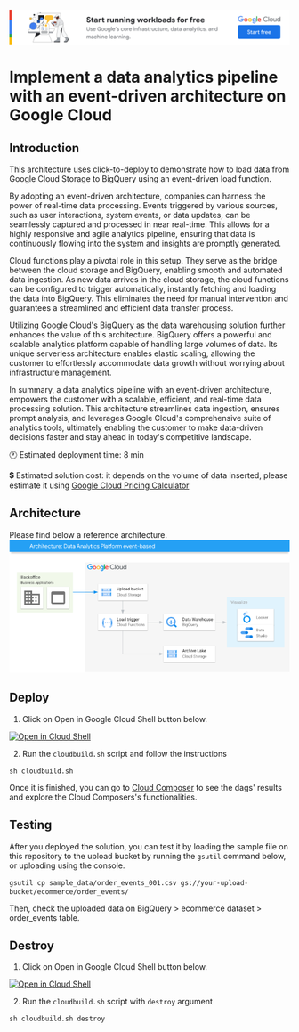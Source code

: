 [![banner](../banner.png)](https://cloud.google.com/?utm_source=github&utm_medium=referral&utm_campaign=GCP&utm_content=packages_repository_banner)

# Implement a data analytics pipeline with an event-driven architecture on Google Cloud

## Introduction

This architecture uses click-to-deploy to demonstrate how to load data from Google Cloud Storage to BigQuery using an event-driven load function.

By adopting an event-driven architecture, companies can harness the power of real-time data processing. Events triggered by various sources, such as user interactions, system events, or data updates, can be seamlessly captured and processed in near real-time. This allows for a highly responsive and agile analytics pipeline, ensuring that data is continuously flowing into the system and insights are promptly generated.

Cloud functions play a pivotal role in this setup. They serve as the bridge between the cloud storage and BigQuery, enabling smooth and automated data ingestion. As new data arrives in the cloud storage, the cloud functions can be configured to trigger automatically, instantly fetching and loading the data into BigQuery. This eliminates the need for manual intervention and guarantees a streamlined and efficient data transfer process.

Utilizing Google Cloud's BigQuery as the data warehousing solution further enhances the value of this architecture. BigQuery offers a powerful and scalable analytics platform capable of handling large volumes of data. Its unique serverless architecture enables elastic scaling, allowing the customer to effortlessly accommodate data growth without worrying about infrastructure management. 

In summary, a data analytics pipeline with an event-driven architecture, empowers the customer with a scalable, efficient, and real-time data processing solution. This architecture streamlines data ingestion, ensures prompt analysis, and leverages Google Cloud's comprehensive suite of analytics tools, ultimately enabling the customer to make data-driven decisions faster and stay ahead in today's competitive landscape.

:clock1: Estimated deployment time: 8 min

:heavy_dollar_sign: Estimated solution cost: it depends on the volume of data inserted, please estimate it using [Google Cloud Pricing Calculator](https://cloud.google.com/products/calculator)


## Architecture
Please find below a reference architecture.
![architecture](architecture.png)

## Deploy

1. Click on Open in Google Cloud Shell button below.
<a href="https://ssh.cloud.google.com/cloudshell/editor?cloudshell_git_repo=https://github.com/GoogleCloudPlatform/click-to-deploy-solutions&cloudshell_workspace=data-analytics-platform-event-driven" target="_new">
    <img alt="Open in Cloud Shell" src="https://gstatic.com/cloudssh/images/open-btn.svg">
</a>

2. Run the `cloudbuild.sh` script and follow the instructions
```
sh cloudbuild.sh
```

Once it is finished, you can go to [Cloud Composer](https://console.cloud.google.com/composer/environments) to see the dags' results and explore the Cloud Composers's functionalities.


## Testing
After you deployed the solution, you can test it by loading the sample file on this repository to the upload bucket by running the `gsutil` command below, or uploading using the console.
```
gsutil cp sample_data/order_events_001.csv gs://your-upload-bucket/ecommerce/order_events/
```

Then, check the uploaded data on BigQuery > ecommerce dataset > order_events table.

## Destroy

1. Click on Open in Google Cloud Shell button below.
<a href="https://ssh.cloud.google.com/cloudshell/editor?cloudshell_git_repo=https://github.com/GoogleCloudPlatform/click-to-deploy-solutions&cloudshell_workspace=data-analytics-platform-event-driven" target="_new">
    <img alt="Open in Cloud Shell" src="https://gstatic.com/cloudssh/images/open-btn.svg">
</a>

2. Run the `cloudbuild.sh` script with `destroy` argument
```
sh cloudbuild.sh destroy
```

